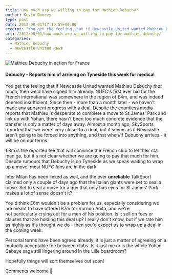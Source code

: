 ```yaml
---
title: How much are we willing to pay for Mathieu Debuchy?
author: Kevin Doocey
type: post
date: 2012-08-01T17:19:59+00:00
excerpt: "You get the feeling that if Newcastle United wanted Mathieu Debuchy that much, then we'd have signed him already. NUFC's first ever bid for the French international was somewhere.."
url: /2012/08/01/how-much-are-we-willing-to-pay-for-mathieu-debuchy/
categories:
  - Mathieu Debuchy
  - Newcastle United News
---
```


![Mathieu Debuchy in action for France](https://www.tynetime.com/wp-content/uploads/2012/08/Mathieu-Debuchy-France.jpg "Mathieu-Debuchy-France")

#### Debuchy - Reports him of arriving on Tyneside this week for medical

You get the feeling that if Newcastle United wanted Mathieu Debuchy _that_ much, then we'd have signed him already. NUFC's first ever bid for the French international was somewhere in the region of £4m, and was indeed deemed insufficient. Since then - more than a month later - we haven't made any apparent progress with a deal. Despite the countless media reports that Mathieu is desperate to complete a move to St.James' Park and link up with Yohan, there hasn't been too much concrete evidence that the transfer is only a matter of days away. Almost a  month ago, SkySports reported that we were 'very close' to a deal, but it seems as if Newcastle aren't going to be forced into anything, and that when/if Debuchy arrives - it will be on our terms.

€8m is the reported fee that will convince the French club to let their star man go, but it's not clear whether we are going to pay that much for him. Despite rumours that Debuchy is on Tyneside as we speak waiting to wrap up a move, most NUFC fans are in the dark.

Inter Milan has been linked as well, and the ever **unreliable** TalkSport claimed only a couple of days ago that the Italian giants were set to seal a move. Set to seal a move for a guy that only has eyes for St.James' Park - makes a lot of sense doesn't it?

You'd think £6m wouldn't be a problem for us, especially considering we are meant to have offered £7m for Vurnon Anita, and we're not particularly crying out for a man of his position. Is it sell on fees or clauses that are holding this deal up? I really don't know, but if we rate him as highly as it's thought we do - then you'd expect us to wrap up a deal in the coming week.

Personal terms have been agreed already, it is just a matter of agreeing on a mutually acceptable fee between clubs. Is it just me or is the whole Yohan Cabaye saga still lingering around in the Lille boardroom?

Hopefully things will sort themselves out soon!

Comments welcome 🙂
